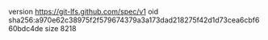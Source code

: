 version https://git-lfs.github.com/spec/v1
oid sha256:a970e62c38975f2f579674379a3a173dad218275f42d1d73cea6cbf660bdc4de
size 8218
